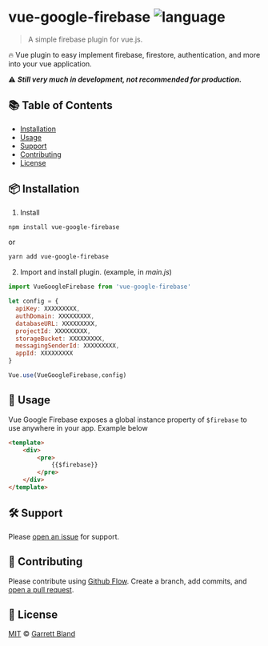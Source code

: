 # vue-google-firebase ![language](https://img.shields.io/badge/language-javascript-blue.svg)

> A simple firebase plugin for vue.js.

:fire: Vue plugin to easy implement firebase, firestore, authentication, and more into your vue application.

:warning: ***Still very much in development, not recommended for production.***

## :books: Table of Contents

- [Installation](#package-installation)
- [Usage](#rocket-usage)
- [Support](#hammer_and_wrench-support)
- [Contributing](#memo-contributing)
- [License](#scroll-license)

## :package: Installation

1. Install
```sh
npm install vue-google-firebase
```
or
```sh
yarn add vue-google-firebase
```

2. Import and install plugin. (example, in *main.js*)
```javascript
import VueGoogleFirebase from 'vue-google-firebase'

let config = {
  apiKey: XXXXXXXXX,
  authDomain: XXXXXXXXX,
  databaseURL: XXXXXXXXX,
  projectId: XXXXXXXXX,
  storageBucket: XXXXXXXXX,
  messagingSenderId: XXXXXXXXX,
  appId: XXXXXXXXX
}

Vue.use(VueGoogleFirebase,config)
```

## :rocket: Usage
Vue Google Firebase exposes a global instance property of `$firebase` to use anywhere in your app. Example below 
```html
<template>
	<div>
		<pre>
			{{$firebase}}
		</pre>
	</div>
</template>
```

## :hammer_and_wrench: Support

Please [open an issue](https://github.com/garrettbland/vue-google-firebase/issues/new) for support.

## :memo: Contributing

Please contribute using [Github Flow](https://guides.github.com/introduction/flow/). Create a branch, add commits, and [open a pull request](https://github.com/garrettbland/vue-google-firebase/compare/).

## :scroll: License

[MIT](LICENSE) © [Garrett Bland](https://github.com/garrettbland)

